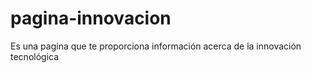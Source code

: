 # pagina-innovacion
Es una pagina que te proporciona información acerca de la innovación tecnológica
